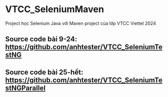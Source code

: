 # VTCC_SeleniumMaven
Project học Selenium Java với Maven project của lớp VTCC Viettel 2024

## Source code bài 9-24: https://github.com/anhtester/VTCC_SeleniumTestNG

## Source code bài 25-hết: https://github.com/anhtester/VTCC_SeleniumTestNGParallel
